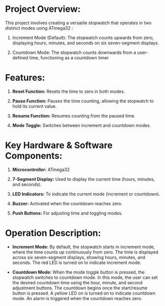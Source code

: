 # **Project Overview:**

This project involves creating a versatile stopwatch that operates in two distinct modes using ATmega32 :

1. Increment Mode (Default): The stopwatch counts upwards from zero, displaying hours,
minutes, and seconds on six seven-segment displays.

2. Countdown Mode: The stopwatch counts downwards from a user-defined time,
functioning as a countdown timer

# **Features:**

1. **Reset Function:** Resets the time to zero in both modes.

2. **Pause Function:** Pauses the time counting, allowing the stopwatch to hold its current value.

3. **Resume Function:** Resumes counting from the paused time.

4. **Mode Toggle:** Switches between increment and countdown modes.


# **Key Hardware & Software Components:**
1. **Microcontroller:** ATmega32

2. **7-Segment Display:** Used to display the current time (hours, minutes, and
seconds).

3. **LED Indicators:** To indicate the current mode (increment or countdown).

4. **Buzzer:** Activated when the countdown reaches zero.

5. **Push Buttons:** For adjusting time and toggling modes.

# **Operation Description:**
- **Increment Mode:** By default, the stopwatch starts in increment mode, where the time
counts up continuously from zero. The time is displayed across six seven-segment displays,
showing hours, minutes, and seconds. The red LED is turned on to indicate increment mode.

- **Countdown Mode:** When the mode toggle button is pressed, the stopwatch switches to
countdown mode. In this mode, the user can set the desired countdown time using the
hour, minute, and second adjustment buttons. The countdown begins once the
start/resume button is pressed. A yellow LED on is turned on to indicate countdown
mode. An alarm is triggered when the countdown reaches zero.
